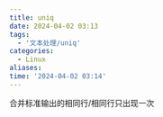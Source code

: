 ```yaml
---
title: uniq
date: 2024-04-02 03:13
tags:
  - '文本处理/uniq'
categories:
  - Linux
aliases: 
time: '2024-04-02 03:14'
---
```


合并标准输出的相同行/相同行只出现一次
